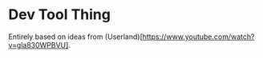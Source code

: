# Dev Tool Thing
Entirely based on ideas from (Userland)[https://www.youtube.com/watch?v=gla830WPBVU].
